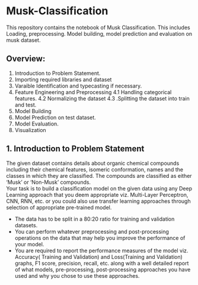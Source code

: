 # Musk-Classification
This repository contains the notebook of Musk Classification. This includes Loading, preprocessing. Model building, model prediction and evaluation on musk dataset.

## **Overview:**
1. Introduction to Problem Statement.
2. Importing required libraries and dataset
3. Varaible Identification and typecasting if necessary.
4. Feature Engineering and Preprocessing
        4.1 Handling categorical features.
        4.2 Normalizing the dataset
        4.3 .Splitting the dataset into train and test.
5. Model Building
6. Model Prediction on test dataset.
7. Model Evaluation.
8. Visualization

## **1. Introduction to Problem Statement**

The given dataset contains details about organic chemical compounds including their chemical features, isomeric conformation, names and the classes in which they are classified. The compounds are classified as either ‘Musk’ or ‘Non-Musk’ compounds. <br>
Your task is to build a classification model on the given data using any Deep Learning approach that you deem appropriate viz. Multi-Layer Perceptron, CNN, RNN, etc. or you could also use transfer learning approaches through selection of appropriate pre-trained model. <br>
* The data has to be split in a 80:20 ratio for training and validation datasets.
* You can perform whatever preprocessing and post-processing operations on the data that may help you improve the performance of your model.
* You are required to report the performance measures of the model viz. Accuracy( Training and Validation) and Loss(Training and Validation) graphs, F1 score, precision, recall, etc. along with a well detailed report of what models, pre-processing, post-processing approaches you have used and why you chose to use these approaches.
